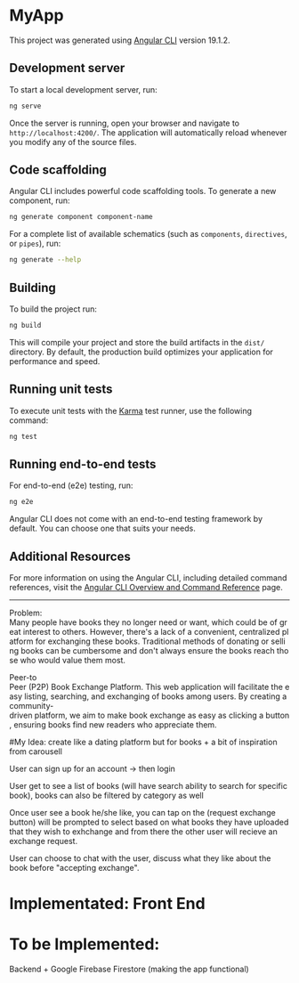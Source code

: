 # MyApp

This project was generated using [Angular CLI](https://github.com/angular/angular-cli) version 19.1.2.

## Development server

To start a local development server, run:

```bash
ng serve
```

Once the server is running, open your browser and navigate to `http://localhost:4200/`. The application will automatically reload whenever you modify any of the source files.

## Code scaffolding

Angular CLI includes powerful code scaffolding tools. To generate a new component, run:

```bash
ng generate component component-name
```

For a complete list of available schematics (such as `components`, `directives`, or `pipes`), run:

```bash
ng generate --help
```

## Building

To build the project run:

```bash
ng build
```

This will compile your project and store the build artifacts in the `dist/` directory. By default, the production build optimizes your application for performance and speed.

## Running unit tests

To execute unit tests with the [Karma](https://karma-runner.github.io) test runner, use the following command:

```bash
ng test
```

## Running end-to-end tests

For end-to-end (e2e) testing, run:

```bash
ng e2e
```

Angular CLI does not come with an end-to-end testing framework by default. You can choose one that suits your needs.

## Additional Resources

For more information on using the Angular CLI, including detailed command references, visit the [Angular CLI Overview and Command Reference](https://angular.dev/tools/cli) page.


------
Problem: 
Many people have books they no longer need or want, which could be of great interest to others. However, there's a lack of a convenient, centralized platform for exchanging these books. Traditional methods of donating or selling books can be cumbersome and don't always ensure the books reach those who would value them most.

Peer-to Peer (P2P) Book Exchange Platform. This web application will facilitate the easy listing, searching, and exchanging of books among users. By creating a community-driven platform, we aim to make book exchange as easy as clicking a button, ensuring books find new readers who appreciate them.

#My Idea:
create like a dating platform but for books + a bit of inspiration from carousell

User can sign up for an account -> then login

User get to see a list of books (will have search ability to search for specific book), books can also be filtered by category as well

Once user see a book he/she like, you can tap on the (request exchange button) will be prompted to select based on what books they have uploaded that they wish to exhchange and from there the other user will recieve an exchange request. 

User can choose to chat with the user, discuss what they like about the book before "accepting exchange".

# Implementated: Front End
# To be Implemented:
Backend + Google Firebase Firestore (making the app functional)


